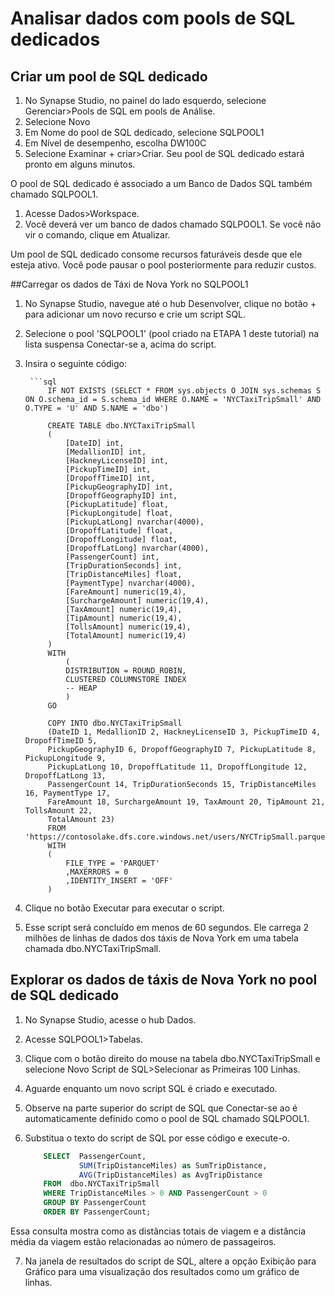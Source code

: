 # Analisar dados com pools de SQL dedicados

## Criar um pool de SQL dedicado

1. No Synapse Studio, no painel do lado esquerdo, selecione Gerenciar>Pools de SQL em pools de Análise.
2. Selecione Novo
3. Em Nome do pool de SQL dedicado, selecione SQLPOOL1
4. Em Nível de desempenho, escolha DW100C
5. Selecione Examinar + criar>Criar. Seu pool de SQL dedicado estará pronto em alguns minutos.

O pool de SQL dedicado é associado a um Banco de Dados SQL também chamado SQLPOOL1.

1. Acesse Dados>Workspace.
2. Você deverá ver um banco de dados chamado SQLPOOL1. Se você não vir o comando, clique em Atualizar.

Um pool de SQL dedicado consome recursos faturáveis desde que ele esteja ativo. Você pode pausar o pool posteriormente para reduzir custos.

##Carregar os dados de Táxi de Nova York no SQLPOOL1

1. No Synapse Studio, navegue até o hub Desenvolver, clique no botão + para adicionar um novo recurso e crie um script SQL.

2. Selecione o pool 'SQLPOOL1' (pool criado na ETAPA 1 deste tutorial) na lista suspensa Conectar-se a, acima do script.

3. Insira o seguinte código:

        ```sql
            IF NOT EXISTS (SELECT * FROM sys.objects O JOIN sys.schemas S ON O.schema_id = S.schema_id WHERE O.NAME = 'NYCTaxiTripSmall' AND O.TYPE = 'U' AND S.NAME = 'dbo')
            
            CREATE TABLE dbo.NYCTaxiTripSmall
            (
                [DateID] int,
                [MedallionID] int,
                [HackneyLicenseID] int,
                [PickupTimeID] int,
                [DropoffTimeID] int,
                [PickupGeographyID] int,
                [DropoffGeographyID] int,
                [PickupLatitude] float,
                [PickupLongitude] float,
                [PickupLatLong] nvarchar(4000),
                [DropoffLatitude] float,
                [DropoffLongitude] float,
                [DropoffLatLong] nvarchar(4000),
                [PassengerCount] int,
                [TripDurationSeconds] int,
                [TripDistanceMiles] float,
                [PaymentType] nvarchar(4000),
                [FareAmount] numeric(19,4),
                [SurchargeAmount] numeric(19,4),
                [TaxAmount] numeric(19,4),
                [TipAmount] numeric(19,4),
                [TollsAmount] numeric(19,4),
                [TotalAmount] numeric(19,4)
            )
            WITH
                (
                DISTRIBUTION = ROUND_ROBIN,
                CLUSTERED COLUMNSTORE INDEX
                -- HEAP
                )
            GO

            COPY INTO dbo.NYCTaxiTripSmall
            (DateID 1, MedallionID 2, HackneyLicenseID 3, PickupTimeID 4, DropoffTimeID 5,
            PickupGeographyID 6, DropoffGeographyID 7, PickupLatitude 8, PickupLongitude 9, 
            PickupLatLong 10, DropoffLatitude 11, DropoffLongitude 12, DropoffLatLong 13, 
            PassengerCount 14, TripDurationSeconds 15, TripDistanceMiles 16, PaymentType 17, 
            FareAmount 18, SurchargeAmount 19, TaxAmount 20, TipAmount 21, TollsAmount 22, 
            TotalAmount 23)
            FROM 'https://contosolake.dfs.core.windows.net/users/NYCTripSmall.parquet'
            WITH
            (
                FILE_TYPE = 'PARQUET'
                ,MAXERRORS = 0
                ,IDENTITY_INSERT = 'OFF'
            )

4. Clique no botão Executar para executar o script.

5. Esse script será concluído em menos de 60 segundos. Ele carrega 2 milhões de linhas de dados dos táxis de Nova York em uma tabela chamada dbo.NYCTaxiTripSmall.

## Explorar os dados de táxis de Nova York no pool de SQL dedicado

1. No Synapse Studio, acesse o hub Dados.
2. Acesse SQLPOOL1>Tabelas.
3. Clique com o botão direito do mouse na tabela dbo.NYCTaxiTripSmall e selecione Novo Script de SQL>Selecionar as Primeiras 100 Linhas.
4. Aguarde enquanto um novo script SQL é criado e executado.
5. Observe na parte superior do script de SQL que Conectar-se ao é automaticamente definido como o pool de SQL chamado SQLPOOL1.
6. Substitua o texto do script de SQL por esse código e execute-o.

    ```sql
        SELECT  PassengerCount,
                SUM(TripDistanceMiles) as SumTripDistance,
                AVG(TripDistanceMiles) as AvgTripDistance
        FROM  dbo.NYCTaxiTripSmall
        WHERE TripDistanceMiles > 0 AND PassengerCount > 0
        GROUP BY PassengerCount
        ORDER BY PassengerCount;

Essa consulta mostra como as distâncias totais de viagem e a distância média da viagem estão relacionadas ao número de passageiros.

7. Na janela de resultados do script de SQL, altere a opção Exibição para Gráfico para uma visualização dos resultados como um gráfico de linhas.